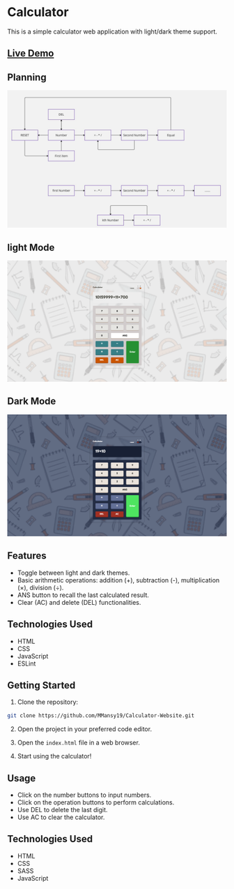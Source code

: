 # Calculator

This is a simple calculator web application with light/dark theme support.

## [Live Demo](https://main--mansy-calculator.netlify.app/)

## Planning
![](assets/images/Planning.jpg)

## light Mode 
![](assets/images/1.png)

## Dark Mode 
![](assets/images/2.png)

## Features

- Toggle between light and dark themes.
- Basic arithmetic operations: addition (+), subtraction (-), multiplication (×), division (÷).
- ANS button to recall the last calculated result.
- Clear (AC) and delete (DEL) functionalities.

## Technologies Used

- HTML
- CSS
- JavaScript
- ESLint

## Getting Started

1. Clone the repository:

```bash
git clone https://github.com/MMansy19/Calculator-Website.git
```

2. Open the project in your preferred code editor.

3. Open the `index.html` file in a web browser.

4. Start using the calculator!

## Usage

- Click on the number buttons to input numbers.
- Click on the operation buttons to perform calculations.
- Use DEL to delete the last digit.
- Use AC to clear the calculator.


## Technologies Used

- HTML
- CSS
- SASS
- JavaScript
